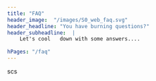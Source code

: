 ```yaml
--- 
title: "FAQ"  
header_image:  "/images/S0_web_faq.svg"
header_headline: "You have burning questions?"
header_subheadline:  |
    Let's cool   down with some answers....
   
hPages: "/faq"
---  
```


scs